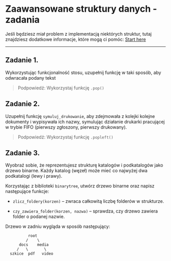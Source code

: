 # Zaawansowane struktury danych - zadania
Jeśli będziesz miał problem z implementacją niektórych struktur, tutaj znajdziesz dodatkowe informacje, które mogą ci pomóc:  [Start here](https://github.com/szczepanikoww/Advanced-Data-Structures---excercies/wiki)

***
## Zadanie 1.
Wykorzystując funkcjonalność stosu, uzupełnij funkcję w taki sposób, aby odwracała podany tekst

> Podpowiedź: Wykorzystaj funkcję  ``.pop()``

## Zadanie 2.
Uzupełnij funkcję ``symuluj_drukowanie``, aby zdejmowała z kolejki kolejne dokumenty i wypisywała ich nazwy, symulując działanie drukarki pracującej w trybie FIFO (pierwszy zgłoszony, pierwszy drukowany).

> Podpowiedź: Wykorzystaj funkcję  ``.popleft()``

## Zadanie 3.
Wyobraź sobie, że reprezentujesz strukturę katalogów i podkatalogów jako drzewo binarne. Każdy katalog (węzeł) może mieć co najwyżej dwa podkatalogi (lewy i prawy).

Korzystając z biblioteki ``binarytree``, utwórz drzewo binarne oraz napisz następujące funkcje:

* ``zlicz_foldery(korzen)`` – zwraca całkowitą liczbę folderów w strukturze.

* ``czy_zawiera_folder(korzen, nazwa)`` – sprawdza, czy drzewo zawiera folder o podanej nazwie.

Drzewo w zadniu wygląda w sposób następujący:
```
          root
         /    \
      docs    media
     /   \       \
  szkice  pdf   video
```

